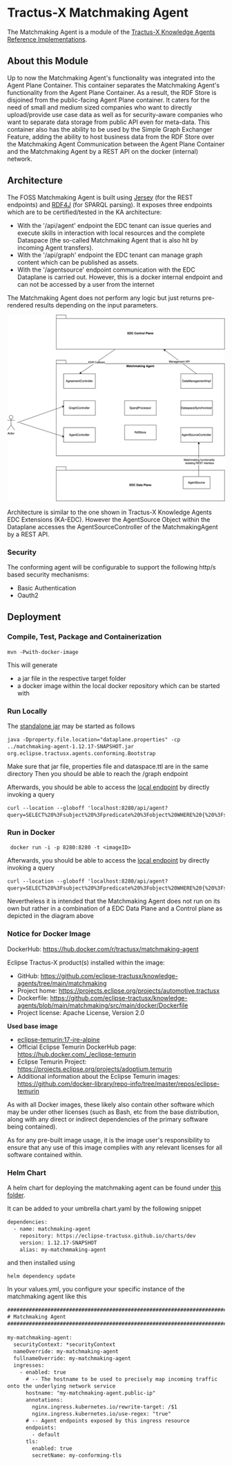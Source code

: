 <!--
 * Copyright (c) 2022,2023 Contributors to the Eclipse Foundation
 *
 * See the NOTICE file(s) distributed with this work for additional
 * information regarding copyright ownership.
 *
 * This program and the accompanying materials are made available under the
 * terms of the Apache License, Version 2.0 which is available at
 * https://www.apache.org/licenses/LICENSE-2.0.
 *
 * Unless required by applicable law or agreed to in writing, software
 * distributed under the License is distributed on an "AS IS" BASIS, WITHOUT
 * WARRANTIES OR CONDITIONS OF ANY KIND, either express or implied. See the
 * License for the specific language governing permissions and limitations
 * under the License.
 *
 * SPDX-License-Identifier: Apache-2.0
-->

# Tractus-X Matchmaking Agent

The Matchmaking Agent is a module of the [Tractus-X Knowledge Agents Reference Implementations](../README.md).

## About this Module

Up to now the Matchmaking Agent's functionality was integrated into the Agent Plane Container.
This container separates the Matchmaking Agent's functionality from the Agent Plane Container.
As a result, the RDF Store is disjoined from the public-facing Agent Plane container.
It caters for the need of small and medium sized companies who want to directly upload/provide use case data as well as for
security-aware companies who want to separate data storage from public API even for meta-data.
This container also has the ability to be used by the Simple Graph Exchanger Feature, adding the ability to host business data from the RDF Store over the Matchmaking Agent
Communication between the Agent Plane Container and the Matchmaking Agent by a REST API on the docker (internal) network.

## Architecture

The FOSS Matchmaking Agent is built using [Jersey](https://github.com/eclipse-ee4j/jersey) (for the REST endpoints) and [RDF4J](https://rdf4j.org/) (for SPARQL parsing). It exposes three endpoints which are to be certified/tested in the KA architecture:
* With the '/api/agent' endpoint the EDC tenant can issue queries and execute skills in interaction with local resources and the complete Dataspace (the so-called Matchmaking Agent that is also hit by incoming Agent transfers).
* With the '/api/graph' endpoint the EDC tenant can manage graph content which can be published as assets.
* With the '/agentsource' endpoint communication with the EDC Dataplane is carried out. However, this is a docker internal endpoint and can not be accessed by a user from the internet

The Matchmaking Agent does not perform any logic but just returns pre-rendered results depending on the input parameters.

![Source Code](docs/MatchmakingAgentDiagram.drawio.svg)


Architecture is similar to the one shown in Tractus-X Knowledge Agents EDC Extensions (KA-EDC). However the AgentSource Object within the Dataplane accesses the AgentSourceController of the MatchmakingAgent by a REST API.

### Security

The conforming agent will be configurable to support the following http/s based security mechanisms:
- Basic Authentication
- Oauth2

## Deployment

### Compile, Test, Package and Containerization

```console
mvn -Pwith-docker-image
```

This will generate

- a jar file in the respective target folder
- a docker image within the local docker repository which can be started with 

### Run Locally

The [standalone jar](target/matchmaking-agent-1.12.17-SNAPSHOT.jar) may be started as follows

```console
java -Dproperty.file.location="dataplane.properties" -cp  ../matchmaking-agent-1.12.17-SNAPSHOT.jar org.eclipse.tractusx.agents.conforming.Bootstrap 
```
Make sure that jar file, properties file and dataspace.ttl are in the same directory
Then you should be able to reach the /graph endpoint

Afterwards, you should be able to access the [local endpoint](http://localhost:8281/api/agent) by directly invoking a query

```console
curl --location --globoff 'localhost:8280/api/agent?query=SELECT%20%3Fsubject%20%3Fpredicate%20%3Fobject%20WHERE%20{%20%3Fsubject%20%3Fpredicate%20%3Fobject.}'
```

### Run in Docker

```console
 docker run -i -p 8280:8280 -t <imageID>
```

Afterwards, you should be able to access the [local endpoint](http://localhost:8281/api/agent) by directly invoking a query

```console
curl --location --globoff 'localhost:8280/api/agent?query=SELECT%20%3Fsubject%20%3Fpredicate%20%3Fobject%20WHERE%20{%20%3Fsubject%20%3Fpredicate%20%3Fobject.}'
```

Nevertheless it is intended that the Matchmaking Agent does not run on its own but rather in a combination of a EDC Data Plane and a Control plane as depicted in the diagram above

### Notice for Docker Image

DockerHub: https://hub.docker.com/r/tractusx/matchmaking-agent

Eclipse Tractus-X product(s) installed within the image:

- GitHub: https://github.com/eclipse-tractusx/knowledge-agents/tree/main/matchmaking
- Project home: https://projects.eclipse.org/projects/automotive.tractusx
- Dockerfile: https://github.com/eclipse-tractusx/knowledge-agents/blob/main/matchmaking/src/main/docker/Dockerfile
- Project license: Apache License, Version 2.0

**Used base image**

- [eclipse-temurin:17-jre-alpine](https://github.com/adoptium/containers)
- Official Eclipse Temurin DockerHub page: https://hub.docker.com/_/eclipse-temurin
- Eclipse Temurin Project: https://projects.eclipse.org/projects/adoptium.temurin
- Additional information about the Eclipse Temurin images: https://github.com/docker-library/repo-info/tree/master/repos/eclipse-temurin

As with all Docker images, these likely also contain other software which may be under other licenses (such as Bash, etc from the base distribution, along with any direct or indirect dependencies of the primary software being contained).

As for any pre-built image usage, it is the image user's responsibility to ensure that any use of this image complies with any relevant licenses for all software contained within.

### Helm Chart

A helm chart for deploying the matchmaking agent can be found under [this folder](../charts/matchmaking-agent).

It can be added to your umbrella chart.yaml by the following snippet

```console
dependencies:
  - name: matchmaking-agent
    repository: https://eclipse-tractusx.github.io/charts/dev
    version: 1.12.17-SNAPSHOT
    alias: my-matchmmaking-agent
```

and then installed using

```console
helm dependency update
```

In your values.yml, you configure your specific instance of the matchmaking agent like this

```console
##############################################################################################
# Matchmaking Agent
##############################################################################################

my-matchmaking-agent:
  securityContext: *securityContext
  nameOverride: my-matchmaking-agent
  fullnameOverride: my-matchmaking-agent
  ingresses:
    - enabled: true
      # -- The hostname to be used to precisely map incoming traffic onto the underlying network service
      hostname: "my-matchmaking-agent.public-ip"
      annotations:
        nginx.ingress.kubernetes.io/rewrite-target: /$1
        nginx.ingress.kubernetes.io/use-regex: "true"
      # -- Agent endpoints exposed by this ingress resource
      endpoints:
        - default
      tls:
        enabled: true
        secretName: my-conforming-tls
```
